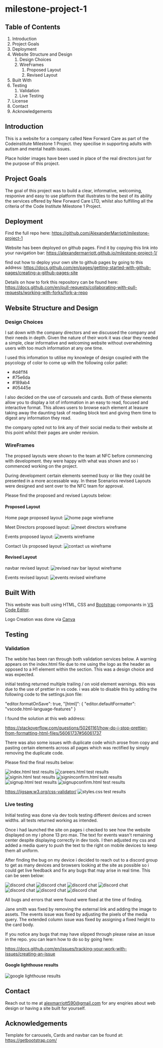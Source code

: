 # milestone-project-1

## Table of Contents

1. Introduction
2. Project Goals
3. Deployment
4. Website Structure and Design
   1. Design Choices
   2. WireFrames
      1. Proposed Layout
      2. Revised Layout
5. Built With
6. Testing
   1. Validation
   2. Live Testing
7. License
8. Contact
9. Acknowledgements

## Introduction

This is a website for a company called New Forward Care as part of the Codeinstitute Milestone 1 Project.
they specilise in supporting adults with autism and mental health issues.

Place holder images have been used in place of the real directors just for the purpose of this project.

## Project Goals

The goal of this project was to build a clear, informative, welcoming, responive and easy to use platform that illustrates to the best of its ability the services offered by New Forward Care LTD, whilst also fulfilling all the criteria of the Code Institute Milestone 1 Project.

## Deployment

Find the full repo here:
https://github.com/AlexanderMarriott/milestone-project-1

Website has been deployed on github pages. Find it by copying this link into your navigation bar:
https://alexandermarriott.github.io/milestone-project-1/

find out how to deploy your own site to github pages by going to this address:
https://docs.github.com/en/pages/getting-started-with-github-pages/creating-a-github-pages-site

Details on how to fork this repository can be found here:
https://docs.github.com/en/pull-requests/collaborating-with-pull-requests/working-with-forks/fork-a-repo

## Website Structure and Design

### Design Choices

I sat down with the company directors and we discussed the company and their needs in depth. Given the nature of their work it was clear they needed a simple, clear informative and welcoming website without overwhelming users with too much information at any one time.

I used this infomation to utilise my knowlege of design coupled with the psycology of color to come up with the following color pallet:

- #d4f1f4
- #75e6da
- #189ab4
- #05445e

I also decided on the use of carousels and cards. Both of these elements allow
you to display a lot of information in an easy to read, focused and interactive format. This allows users to browse each element at leasure taking away the daunting task of reading block text and giving them time to digest any information they read.

the company opted not to link any of their social media to their website at this point whilst their pages are under revision.

### WireFrames

The propsed layouts were shown to the team at NFC before commencing with development.
they were happy with what was shown and so i commenced working on the project.

During development certain elements seemed busy or like they could be presented in a more accessable way. In these Scenarios revised Layouts were designed and sent over to the NFC team for approval.

Please find the proposed and revised Layouts below:

#### Proposed Layout

Home page proposed layout:
![home page wireframe](images/wireframes/home.png)

Meet Directors proposed layout:
![meet directors wireframe](images/wireframes/meetdirectors.png)

Events proposed layout:
![events wireframe](images/wireframes/events.png)

Contact Us proposed layout:
![contact us wireframe](images/wireframes/contact.png)

#### Revised Layout

navbar revised layout:
![revised nav bar layout wireframe](images/wireframes/revisednavbar.png)

Events revised layout:
![events revised wireframe](images/wireframes/revisedevents.png)

## Built With

This website was built using HTML, CSS and [Bootstrap](https://getbootstrap.com/) componants in [VS Code Editor](https://code.visualstudio.com/).

Logo Creation was done via [Canva](https://www.canva.com/)

## Testing

### Validation

The webite has been ran through both validation services below.
A warning appears on the index.html file due to me using the logo as the header as opposed to a H1 element within the section. This was a design choice and was expected.

initial testing returned multiple trailing / on void element warnings. this was due to the use of prettier in vs code. i was able to disable this by adding the following code to the settings.json file:

"editor.formatOnSave": true,
"[html]": {
"editor.defaultFormatter": "vscode.html-language-features"
}

I found the solution at this web address:

https://stackoverflow.com/questions/50261161/how-do-i-stop-prettier-from-formatting-html-files/56061737#56061737

There was also some issues with duplicate code which arose from copy and pasting certain elements across all pages which was rectified by simply removing the duplicate code.

Please find the final results below:

![index.html test results](images/testing/index.html-test.png)
![careers.html test results](images/testing/careers.html-test.png)
![signin.html test results](images/testing/signin.html-test.png)
![signinconfirm.html test results](images/testing/signinconfirm.html-test.png)
![signup.html test results](images/testing/signup.html-test.png)
![signupconfirm.html test results](images/testing/signupconfirm.html-test.png)

https://jigsaw.w3.org/css-validator/
![styles.css test results](images/testing/css-test.png)

### Live testing

Initial testing was done via dev tools testing different devices and screen widths.
all tests returned working as intended.

Once i had launched the site on pages i checked to see how the website displayed on my i phone 13 pro max. The text for events wasn't remaining center despite displaying correctly in dev tools. I then adjusted my css and added a media query to push the text to the right on mobile devices to keep them all uniform.

After finding the bug on my device i decided to reach out to a discord group to get as many devices and browsers looking at the site as possible so i could get live feedback and fix any bugs that may arise in real time. This can be seen below:

![discord chat](images/testing/livetest/discord1.png)
![discord chat](images/testing/livetest/eventsbug.png)
![discord chat](images/testing/livetest/eventsbugfix.png)
![discord chat](images/testing/livetest/firefoxcardbug.png)
![discord chat](images/testing/livetest/firefoxcardfix.png)
![discord chat](images/testing/livetest/janesmithbug.png)
![discord chat](images/testing/livetest/janesmithlivefix.png)

All bugs and errors that were found were fixed at the time of finding.

Jane smith was fixed by removing the external link and adding the image to assets.
The events issue was fixed by adjusting the pixels of the media query.
The extended column issue was fixed by assigning a fixed height to the card body.

If you notice any bugs that may have slipped through please raise an issue in the repo. you can learn how to do so by going here:

https://docs.github.com/en/issues/tracking-your-work-with-issues/creating-an-issue

#### Google lighthouse results

![google lighthouse results](images/lighthouse-results.png)

## Contact

Reach out to me at alexmarriott590@gmail.com for any enqiries about web design or having a site built for yourself.

## Acknowledgements

Template for carousels, Cards and navbar can be found at:
https://getbootstrap.com/
